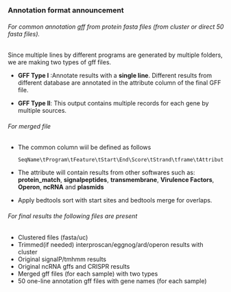 ### Annotation format announcement

###### For common annotation gff from protein fasta files (from cluster or direct 50 fasta files).

Since multiple lines by different programs are generated by multiple folders, we are making two types of gff files. 

- **GFF Type I** :Annotate results with a **single line**. Different results from different database are annotated in the attribute column of the  final GFF file.

- **GFF Type II**: This output contains multiple records for each gene by multiple sources.


###### For merged file

- The common column wiil be defined as follows

  ```shell
  SeqName\tProgram\tFeature\tStart\End\Score\tStrand\tframe\tAttribute	
  ```

- The attribute will contain results from other softwares such as: **protein_match**, **signalpeptides**, **transmembrane**, **Virulence Factors**, **Operon**, **ncRNA** and **plasmids**
- Apply bedtools sort with start sites and bedtools merge for overlaps.

###### For final results the following files are present

- Clustered files (fasta/uc)
- Trimmed(if needed) interproscan/eggnog/ard/operon results with cluster
- Original signalP/tmhmm results
- Original ncRNA gffs and CRISPR results
- Merged gff files (for each sample) with two types
- 50 one-line annotation gff files with gene names (for each sample)
